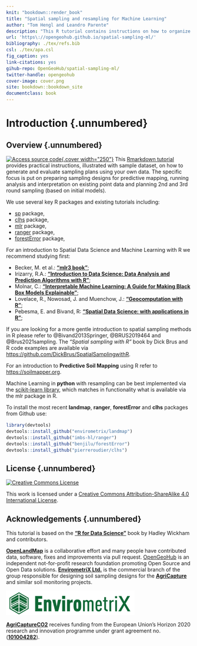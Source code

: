 ```yaml
---
knit: "bookdown::render_book"
title: "Spatial sampling and resampling for Machine Learning"
author: "Tom Hengl and Leandro Parente"
description: "This R tutorial contains instructions on how to organize spatial sampling using R packages. It is organized in three main parts: (1) planning new surveys: i.e. starting from scratch, (2) implementing resampling: learning from existing point data, focusing on subsampling and Cross-Validation strategies, (3) planning additional sampling: sampling additional point data based on initial models, the running re-analysis and gradually improving models until the maximum possible accuracy is reached. We use sample datasets to demonstrate processing steps and provide interpretation and dicussion of the results. More chapters will be added in the future. Contributions are welcome. To discuss issues or report a bug please use the repository homepage."
url: 'https\://opengeohub.github.io/spatial-sampling-ml/'
bibliography: ./tex/refs.bib
csl: ./tex/apa.csl  
fig_caption: yes
link-citations: yes
gihub-repo: OpenGeoHub/spatial-sampling-ml/
twitter-handle: opengeohub
cover-image: cover.png
site: bookdown::bookdown_site
documentclass: book
---
```




# Introduction {.unnumbered}

## Overview {.unnumbered}

[![Access source code](cover.png){.cover width="250"}](https://opengeohub.github.io/spatial-sampling-ml/) This [Rmarkdown tutorial](https://opengeohub.github.io/spatial-sampling-ml/) provides practical instructions, illustrated with sample 
dataset, on how to generate and evaluate sampling plans using your own data. 
The specific focus is put on preparing sampling designs for predictive mapping, 
running analysis and interpretation on existing point data and planning 2nd and 3rd 
round sampling (based on initial models).

We use several key R packages and existing tutorials including:

- [sp](https://github.com/edzer/sp) package,
- [clhs](https://github.com/pierreroudier/clhs) package,
- [mlr](https://mlr.mlr-org.com/) package,
- [ranger](https://github.com/imbs-hl/ranger/) package,
- [forestError](https://github.com/benjilu/forestError) package,

For an introduction to Spatial Data Science and Machine Learning with R we recommend studying first:

- Becker, M. et al.: **[“mlr3 book”](https://mlr3book.mlr-org.com/)**;  
- Irizarry, R.A.: **[“Introduction to Data Science: Data Analysis and Prediction Algorithms with R”](https://rafalab.github.io/dsbook/)**;  
- Molnar, C.: **[“Interpretable Machine Learning: A Guide for Making Black Box Models Explainable”](https://christophm.github.io/interpretable-ml-book/)**;  
- Lovelace, R., Nowosad, J. and Muenchow, J.: **[“Geocomputation with R”](https://geocompr.robinlovelace.net/)**;  
- Pebesma, E. and Bivand, R: **[“Spatial Data Science: with applications in R”](https://keen-swartz-3146c4.netlify.app/)**;  

If you are looking for a more gentle introduction to spatial sampling methods in R 
please refer to @Bivand2013Springer, @BRUS2019464 and @Brus2021sampling. 
The _“Spatial sampling with R”_ book by Dick Brus and R code examples are 
available via <https://github.com/DickBrus/SpatialSamplingwithR>.

For an introduction to **Predictive Soil Mapping** using R refer to <https://soilmapper.org>.

Machine Learning in **python** with resampling can be best implemented via the [scikit-learn library](https://scikit-learn.org/stable/), 
which matches in functionality what is available via the mlr package in R.

To install the most recent **landmap**, **ranger**, **forestError** and **clhs** packages from Github use:


```r
library(devtools)
devtools::install_github("envirometrix/landmap")
devtools::install_github("imbs-hl/ranger")
devtools::install_github("benjilu/forestError")
devtools::install_github("pierreroudier/clhs")
```

## License {.unnumbered}

[<img alt="Creative Commons License" style="border-width:0" src="https://i.creativecommons.org/l/by-sa/4.0/88x31.png" />](http://creativecommons.org/licenses/by-sa/4.0/)

This work is licensed under a [Creative Commons Attribution-ShareAlike 4.0 International License](http://creativecommons.org/licenses/by-sa/4.0/).



## Acknowledgements {.unnumbered}

This tutorial is based on the **[“R for Data Science”](https://r4ds.had.co.nz/)** book by Hadley Wickham and contributors.

**[OpenLandMap](https://openlandmap.org)** is a collaborative effort and many people 
have contributed data, software, fixes and improvements via pull request. [OpenGeoHub](https://opengeohub.org) 
is an independent not-for-profit research foundation promoting Open Source and Open Data solutions. 
**[EnvirometriX Ltd.](https://envirometrix.nl)** is the commercial branch of the group 
responsible for designing soil sampling designs for the **[AgriCapture](https://agricaptureco2.eu/)** and similar soil monitoring projects.

[<img src="tex/envirometrix_logo_ml.png" alt="EnvirometriX logo" width="350"/>](https://envirometrix.nl)

**[AgriCaptureCO2](https://agricaptureco2.eu/)** receives funding from the European Union’s Horizon 2020 research and innovation programme under grant agreement no. (**[101004282](https://cordis.europa.eu/project/id/101004282)**).
